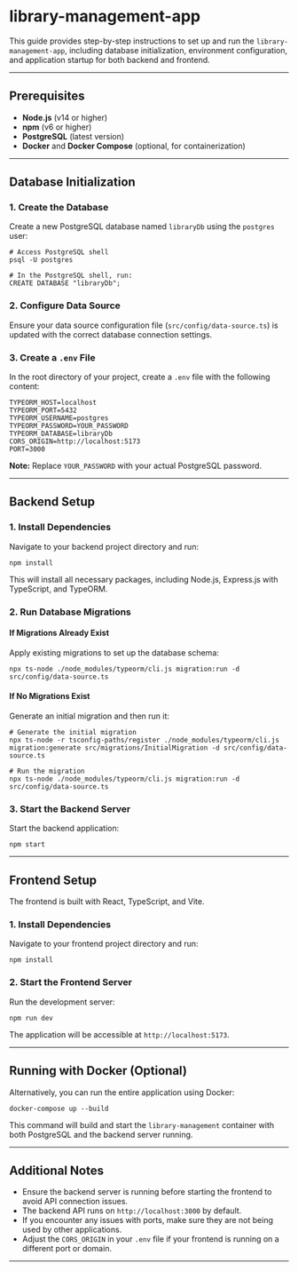 library-management-app
======================

This guide provides step-by-step instructions to set up and run the `library-management-app`, including database initialization, environment configuration, and application startup for both backend and frontend.

* * *

**Prerequisites**
-----------------

*   **Node.js** (v14 or higher)
*   **npm** (v6 or higher)
*   **PostgreSQL** (latest version)
*   **Docker** and **Docker Compose** (optional, for containerization)

* * *

**Database Initialization**
---------------------------

### **1\. Create the Database**

Create a new PostgreSQL database named `libraryDb` using the `postgres` user:

    # Access PostgreSQL shell
    psql -U postgres
    
    # In the PostgreSQL shell, run:
    CREATE DATABASE "libraryDb";
    

### **2\. Configure Data Source**

Ensure your data source configuration file (`src/config/data-source.ts`) is updated with the correct database connection settings.

### **3\. Create a `.env` File**

In the root directory of your project, create a `.env` file with the following content:

    TYPEORM_HOST=localhost
    TYPEORM_PORT=5432
    TYPEORM_USERNAME=postgres
    TYPEORM_PASSWORD=YOUR_PASSWORD
    TYPEORM_DATABASE=libraryDb
    CORS_ORIGIN=http://localhost:5173
    PORT=3000
    

**Note:** Replace `YOUR_PASSWORD` with your actual PostgreSQL password.

* * *

**Backend Setup**
-----------------

### **1\. Install Dependencies**

Navigate to your backend project directory and run:

    npm install
    

This will install all necessary packages, including Node.js, Express.js with TypeScript, and TypeORM.

### **2\. Run Database Migrations**

#### **If Migrations Already Exist**

Apply existing migrations to set up the database schema:

    npx ts-node ./node_modules/typeorm/cli.js migration:run -d src/config/data-source.ts
    

#### **If No Migrations Exist**

Generate an initial migration and then run it:

    # Generate the initial migration
    npx ts-node -r tsconfig-paths/register ./node_modules/typeorm/cli.js migration:generate src/migrations/InitialMigration -d src/config/data-source.ts
    
    # Run the migration
    npx ts-node ./node_modules/typeorm/cli.js migration:run -d src/config/data-source.ts
    

### **3\. Start the Backend Server**

Start the backend application:

    npm start
    

* * *

**Frontend Setup**
------------------

The frontend is built with React, TypeScript, and Vite.

### **1\. Install Dependencies**

Navigate to your frontend project directory and run:

    npm install
    

### **2\. Start the Frontend Server**

Run the development server:

    npm run dev
    

The application will be accessible at `http://localhost:5173`.

* * *

**Running with Docker (Optional)**
----------------------------------

Alternatively, you can run the entire application using Docker:

    docker-compose up --build
    

This command will build and start the `library-management` container with both PostgreSQL and the backend server running.

* * *

**Additional Notes**
--------------------

*   Ensure the backend server is running before starting the frontend to avoid API connection issues.
*   The backend API runs on `http://localhost:3000` by default.
*   If you encounter any issues with ports, make sure they are not being used by other applications.
*   Adjust the `CORS_ORIGIN` in your `.env` file if your frontend is running on a different port or domain.

* * *